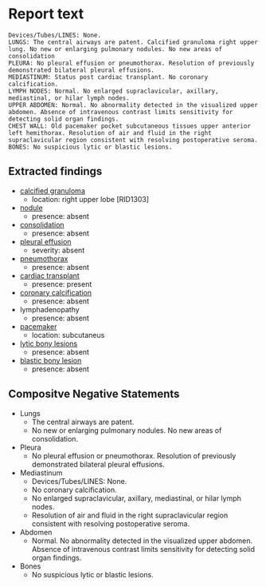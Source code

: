 # Report text

```text
Devices/Tubes/LINES: None.
LUNGS: The central airways are patent. Calcified granuloma right upper lung. No new or enlarging pulmonary nodules. No new areas of consolidation
PLEURA: No pleural effusion or pneumothorax. Resolution of previously demonstrated bilateral pleural effusions.
MEDIASTINUM: Status post cardiac transplant. No coronary calcification.
LYMPH NODES: Normal. No enlarged supraclavicular, axillary, mediastinal, or hilar lymph nodes.
UPPER ABDOMEN: Normal. No abnormality detected in the visualized upper abdomen. Absence of intravenous contrast limits sensitivity for detecting solid organ findings.
CHEST WALL: Old pacemaker pocket subcutaneous tissues upper anterior left hemithorax. Resolution of air and fluid in the right supraclavicular region consistent with resolving postoperative seroma.
BONES: No suspicious lytic or blastic lesions.
```

## Extracted findings

- [calcified granuloma](../../definitions/hood/calcified-granuloma.md)
  - location: right upper lobe \[RID1303\]
- [nodule](../../definitions/hood/pulmonary-nodule.md)
  - presence: absent
- [consolidation](../../definitions/smartreporting/consolidation.txt)
  - presence: absent
- [pleural effusion](../../definitions/hood/pleural-effusion.json)  
  - severity: absent
- [pneumothorax](../../definitions/hood/pneumothorax.md)
  - presence: absent
- [cardiac transplant](../../definitions/hood/cardiac-transplant.md)
  - presence: present
- [coronary calcification](../../definitions/nuance/coronary_artery_calcification.json)
  - presence: absent
- lymphadenopathy
  - presence: absent
- [pacemaker](../../definitions/hood/pacemaker-aicd.json)
  - location: subcutaneus
- [lytic bony lesions](../../definitions/hood/lytic-lesion.md)
  - presence: absent
- [blastic bony lesion](../../definitions/hood/sclerotic-lesion.md)
  - presence: absent

## Compositve Negative Statements

- Lungs
  - The central airways are patent.
  - No new or enlarging pulmonary nodules. No new areas of consolidation.
- Pleura
  - No pleural effusion or pneumothorax. Resolution of previously demonstrated bilateral pleural effusions.
- Mediastinum
  - Devices/Tubes/LINES: None.
  - No coronary calcification.
  - No enlarged supraclavicular, axillary, mediastinal, or hilar lymph nodes.
  - Resolution of air and fluid in the right supraclavicular region consistent with resolving postoperative seroma.
- Abdomen
  - Normal. No abnormality detected in the visualized upper abdomen. Absence of intravenous contrast limits sensitivity for detecting solid organ findings.
- Bones
  - No suspicious lytic or blastic lesions.
